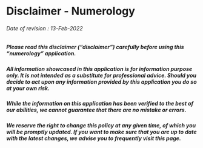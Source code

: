 # Disclaimer - Numerology
###### Date of revision : 13-Feb-2022


##### Please read this disclaimer (“disclaimer”) carefully before using this “numerology” application.

##### All information showcased in this application is for information purpose only. It is not intended as a substitute for professional advice. Should you decide to act upon any information provided by this application you do so at your own risk.

##### While the information on this application has been verified to the best of our abilities, we cannot guarantee that there are no mistake or errors.

##### We reserve the right to change this policy at any given time, of which you will be promptly updated. If you want to make sure that you are up to date with the latest changes, we advise you to frequently visit this page.
